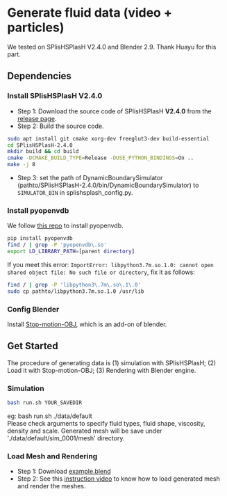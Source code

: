 # Generate fluid data (video + particles)

We tested on SPlisHSPlasH V2.4.0 and Blender 2.9. Thank Huayu for this part. 
 
## Dependencies
### Install SPlisHSPlasH V2.4.0
- Step 1: Download the source code of SPlisHSPlasH **V2.4.0** from the [release page](https://github.com/InteractiveComputerGraphics/SPlisHSPlasH/releases).
- Step 2: Build the source code. 
```bash
sudo apt install git cmake xorg-dev freeglut3-dev build-essential
cd SPlisHSPlasH-2.4.0
mkdir build && cd build
cmake -DCMAKE_BUILD_TYPE=Release -DUSE_PYTHON_BINDINGS=On ..
make -j 8
```
- Step 3: set the path of DynamicBoundarySimulator (pathto/SPlisHSPlasH-2.4.0/bin/DynamicBoundarySimulator) to `SIMULATOR_BIN` in splishsplash_config.py.

### Install pyopenvdb
We follow [this repo](https://github.com/theNewFlesh/docker_pyopenvdb) to install pyopenvdb.
```bash
pip install pyopenvdb
find / | grep -P 'pyopenvdb\.so'
export LD_LIBRARY_PATH=[parent directory]
```
If you meet this error: `ImportError: libpython3.7m.so.1.0: cannot open shared object file: No such file or directory`, fix it as follows:
```bash
find / | grep -P 'libpython3\.7m\.so\.1\.0'
sudo cp pathto/libpython3.7m.so.1.0 /usr/lib
```

### Config Blender
Install [Stop-motion-OBJ](https://github.com/neverhood311/Stop-motion-OBJ), which is an add-on of blender. 

## Get Started
The procedure of generating data is (1) simulation with SPlisHSPlasH; (2) Load it with Stop-motion-OBJ; (3) Rendering with Blender engine.

### Simulation
```bash
bash run.sh YOUR_SAVEDIR
```
eg: bash run.sh ./data/default  
Please check arguments to specify fluid types, fluid shape, viscosity, density and scale. Generated mesh will be save under './data/default/sim_0001/mesh' directory.

### Load Mesh and Rendering
- Step 1: Download [example.blend](https://drive.google.com/file/d/1ytAg4EZtEAaNBaPEvK3ujYDMB2URIN_U/view?usp=sharing)
- Step 2: See this [instruction video](https://drive.google.com/file/d/1XEaC5LFzpZNQpg8pwn1EomY4X8Mr17MI/view?usp=sharing) to know how to load generated mesh and render the meshes.